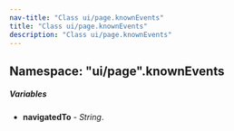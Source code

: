 ```yaml
---
nav-title: "Class ui/page.knownEvents"
title: "Class ui/page.knownEvents"
description: "Class ui/page.knownEvents"
---
```

## Namespace: "ui/page".knownEvents

##### Variables
 - **navigatedTo** - _String_.